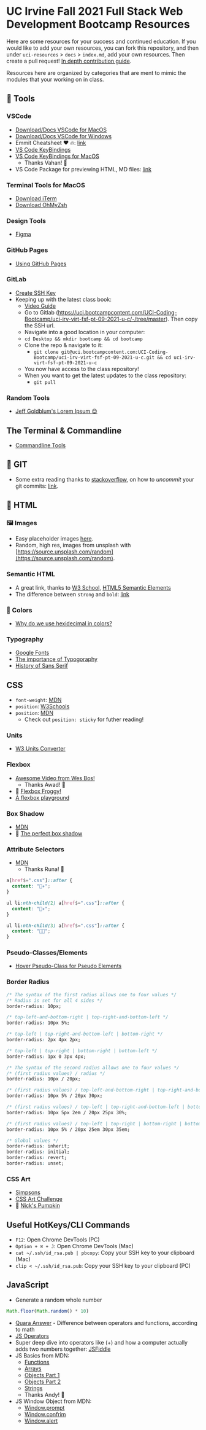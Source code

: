 # UC Irvine Fall 2021 Full Stack Web Development Bootcamp Resources
Here are some resources for your success and continued education. If you would like to add your own resources, you can fork this repository, and then under `uci-resources` > `docs` > `index.md`, add your own resources. Then create a pull request! [In depth contribution guide](/contributing).

Resources here are organized by categories that are ment to mimic the modules that your working on in class.

## :toolbox: Tools
### VSCode
* [Download/Docs VSCode for MacOS](https://code.visualstudio.com/docs/?dv=osx)
* [Download/Docs VSCode for Windows](https://code.visualstudio.com/docs/?dv=win)
* Emmit Cheatsheet :heart: :fire:: [link](https://docs.emmet.io/cheat-sheet/)
* [VS Code KeyBindings](https://code.visualstudio.com/docs/getstarted/keybindings)
* [VS Code KeyBindings for MacOS](https://code.visualstudio.com/shortcuts/keyboard-shortcuts-macos.pdf)
  * Thanks Vahan! :tada:
* VS Code Package for previewing HTML, MD files: [link](https://marketplace.visualstudio.com/items?itemName=searKing.preview-vscode)
### Terminal Tools for MacOS
* [Download iTerm](https://iterm2.com)
* [Download OhMyZsh](https://ohmyz.sh)

### Design Tools
* [Figma](https://www.figma.com/)

### GitHub Pages
* [Using GitHub Pages](https://youtu.be/P4Mu1t5rIXg)

### GitLab
* [Create SSH Key](https://docs.gitlab.com/ee/ssh/#generate-an-ssh-key-pair)
* Keeping up with the latest class book:
  * [Video Guide](https://youtu.be/5gGuRWH3w-Q)
  * Go to Gitlab (https://uci.bootcampcontent.com/UCI-Coding-Bootcamp/uci-irv-virt-fsf-pt-09-2021-u-c/-/tree/master). Then copy the SSH url.
  * Navigate into a good location in your computer:
  * `cd Desktop && mkdir bootcamp && cd bootcamp`
  * Clone the repo & navigate to it:
    * `git clone git@uci.bootcampcontent.com:UCI-Coding-Bootcamp/uci-irv-virt-fsf-pt-09-2021-u-c.git && cd uci-irv-virt-fsf-pt-09-2021-u-c`
  * You now have access to the class repository!
  * When you want to get the latest updates to the class repository:
    * `git pull` 

### Random Tools
* [Jeff Goldblum's Lorem Ipsum :wink:](http://jeffsum.com)

## The Terminal & Commandline
* [Commandline Tools](https://developer.mozilla.org/en-US/docs/Learn/Tools_and_testing/Understanding_client-side_tools/Command_line#basic_built-in_terminal_commands)

## :space_invader: GIT
* Some extra reading thanks to [stackoverflow](https://stackoverflow.com), on how to *uncommit* your git commits: [link](https://stackoverflow.com/questions/2845731/how-to-uncommit-my-last-commit-in-git/13480388#13480388).

## :memo: HTML
### :framed_picture: Images
* Easy placeholder images [here](https://placeholder.com).
* Random, high res, images from unsplash with [https://source.unsplash.com/random](https://source.unsplash.com/random).
### Semantic HTML
* A great link, thanks to [W3 School](https://www.w3schools.com), [HTML5 Semantic Elements](https://www.w3schools.com/html/html5_semantic_elements.asp)
* The difference between `strong` and `bold`: [link](https://www.geeksforgeeks.org/difference-between-strong-and-bold-tag-in-html/)
### :art: Colors
* [Why do we use hexidecimal in colors?](https://medium.com/@savas/why-do-we-use-hexadecimal-d6d80b56f026)
### Typography
* [Google Fonts](https://fonts.google.com/)
* [The importance of Typogoraphy](https://medium.com/free-code-camp/typography-can-make-your-design-or-break-it-7be710aadcfe)
* [History of Sans Serif](https://www.typotheque.com/articles/a_brief_history_of_sans_serif_typefaces)

## CSS
* `font-weight`: [MDN](https://developer.mozilla.org/en-US/docs/Web/CSS/font-weight)
* `position`: [W3Schools](https://www.w3schools.com/cssref/pr_class_position.asp)
* `position`: [MDN](https://developer.mozilla.org/en-US/docs/Web/CSS/position)
  * Check out `position: sticky` for futher reading!

### Units
* [W3 Units Converter](https://www.w3schools.com/cssref/css_units.asp)
### Flexbox
* [Awesome Video from Wes Bos!](https://www.youtube.com/watch?v=CFgeJq4l1YM&ab_channel=WesBos)
  * Thanks Awad! :tada:
* :frog: [Flexbox Froggy!](https://flexboxfroggy.com/)
* [A flexbox playground](https://nickgraffis.github.io/flex-box-demo/)

### Box Shadow
* [MDN](https://developer.mozilla.org/en-US/docs/Web/CSS/box-shadow)
* :test_tube: [The perfect box shadow](https://tobiasahlin.com/blog/layered-smooth-box-shadows/)

### Attribute Selectors
* [MDN](https://developer.mozilla.org/en-US/docs/Web/CSS/Attribute_selectors)
  * Thanks Runa! :tada:
```css
a[href$=".css"]::after {
  content: "👨‍✈️";
}

ul li:nth-child(2) a[href$=".css"]::after {
  content: "👨‍✈️";
}

ul li:nth-child(3) a[href$=".css"]::after {
  content: "🧑‍🚀";
}
```

### Pseudo-Classes/Elements
* [Hover Pseudo-Class for Pseudo Elements](http://jsfiddle.net/5WV75/)

### Border Radius
```css
/* The syntax of the first radius allows one to four values */
/* Radius is set for all 4 sides */
border-radius: 10px;

/* top-left-and-bottom-right | top-right-and-bottom-left */
border-radius: 10px 5%;

/* top-left | top-right-and-bottom-left | bottom-right */
border-radius: 2px 4px 2px;

/* top-left | top-right | bottom-right | bottom-left */
border-radius: 1px 0 3px 4px;

/* The syntax of the second radius allows one to four values */
/* (first radius values) / radius */
border-radius: 10px / 20px;

/* (first radius values) / top-left-and-bottom-right | top-right-and-bottom-left */
border-radius: 10px 5% / 20px 30px;

/* (first radius values) / top-left | top-right-and-bottom-left | bottom-right */
border-radius: 10px 5px 2em / 20px 25px 30%;

/* (first radius values) / top-left | top-right | bottom-right | bottom-left */
border-radius: 10px 5% / 20px 25em 30px 35em;

/* Global values */
border-radius: inherit;
border-radius: initial;
border-radius: revert;
border-radius: unset;
```

### CSS Art
* [Simpsons](https://pattle.github.io/simpsons-in-css/)
* [CSS Art Challenge](https://alvaromontoro.com/blog/67936/100-days-of-css-illustrations)
* :jack_o_lantern: [Nick's Pumpkin](https://codepen.io/nickgraffis/pen/OJXvRyJ)

## Useful HotKeys/CLI Commands
* `F12`: Open Chrome DevTools (PC)
* `Option + ⌘ + J`: Open Chrome DevTools (Mac)
* `cat ~/.ssh/id_rsa.pub | pbcopy`: Copy your SSH key to your clipboard (Mac)
* `clip < ~/.ssh/id_rsa.pub`: Copy your SSH key to your clipboard (PC)

## JavaScript
* Generate a random whole number
```javascript
Math.floor(Math.random() * 10)
```
* [Quara Answer](https://www.quora.com/What-is-the-difference-between-an-operator-and-a-function) - Difference between operators and functions, according to math
* [JS Operators](https://www.w3schools.com/jsref/jsref_operators.asp)
* Super deep dive into operators like (+) and how a computer actually adds two numbers together: [JSFiddle](https://jsfiddle.net/L8muvg7r/28/)
* JS Basics from MDN:
  * [Functions](https://developer.mozilla.org/en-US/docs/Web/JavaScript/Guide/Functions)
  * [Arrays](https://developer.mozilla.org/en-US/docs/Web/JavaScript/Reference/Global_Objects/Array#instance_methods)
  * [Objects Part 1](https://developer.mozilla.org/en-US/docs/Web/JavaScript/Reference/Global_Objects/Object)
  * [Objects Part 2](https://developer.mozilla.org/en-US/docs/Web/JavaScript/Guide/Working_with_Objects)
  * [Strings]( https://developer.mozilla.org/en-US/docs/Web/JavaScript/Reference/Global_Objects/String#instance_methods)
  * Thanks Andy! :tada:
* JS Window Object from MDN:
  * [Window.prompt](https://developer.mozilla.org/en-US/docs/Web/API/Window/prompt)
  * [Window.confrim](https://developer.mozilla.org/en-US/docs/Web/API/Window/confirm)
  * [Window.alert](https://developer.mozilla.org/en-US/docs/Web/API/Window/alert)